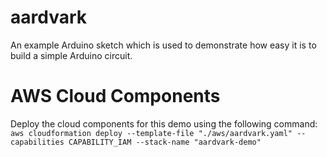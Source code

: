 # aardvark
An example Arduino sketch which is used to demonstrate how easy it is to build a simple Arduino circuit.

# AWS Cloud Components
Deploy the cloud components for this demo using the following command:<br>
`aws cloudformation deploy --template-file "./aws/aardvark.yaml" --capabilities CAPABILITY_IAM --stack-name "aardvark-demo"`